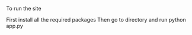 To run the site

First install all the required packages
Then go to directory and run python app.py
